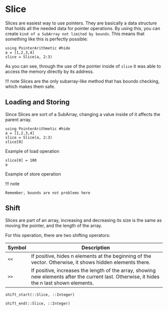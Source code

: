 # Slice
Slices are easiest way to use pointers. They are basically a data structure that holds all the needed data for pointer operations. By using this, you can create `kind of a SubArray not limited by bounds`. This means that something like this is perfectly possible:

```@example slice
using PointerArithmetic #hide
a = [1,2,3,4]
slice = Slice(a, 2:3)
```

As you can see, through the use of the pointer inside of `slice` it was able to access the memory directly by its address.

!!! note
    Slices are the only subarray-like method that has bounds checking, which makes them safe.

## Loading and Storing
Since Slices are sort of a SubArray, changing a value inside of it affects the parent array.
```@example slice_load_store
using PointerArithmetic #hide
a = [1,2,3,4]
slice = Slice(a, 2:3)
slice[0]
```
Example of load operation
```@example slice_load_store
slice[0] = 100
a
```
Example of store operation

!!! note

    Remember, bounds are not problems here

## Shift
Slices are part of an array, increasing and decreasing its size is the same as moving the pointer, and the length of the array.

For this operation, there are two shifting 
operators:

Symbol | Description
-------|---------------------------
 `<<` | If positive, hides n elements at the beginning of the vector. Otherwise, it shows hidden elements there.
 `>>` | If positive, increases the length of the array, showing new elements after the current last. Otherwise, it hides the n last shown elements.

```@docs
shift_start(::Slice, ::Integer)
```

```@docs
shift_end(::Slice, ::Integer)
```